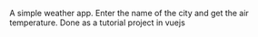 A simple weather app.
Enter the name of the city and get the air temperature.
Done as a tutorial project in vuejs